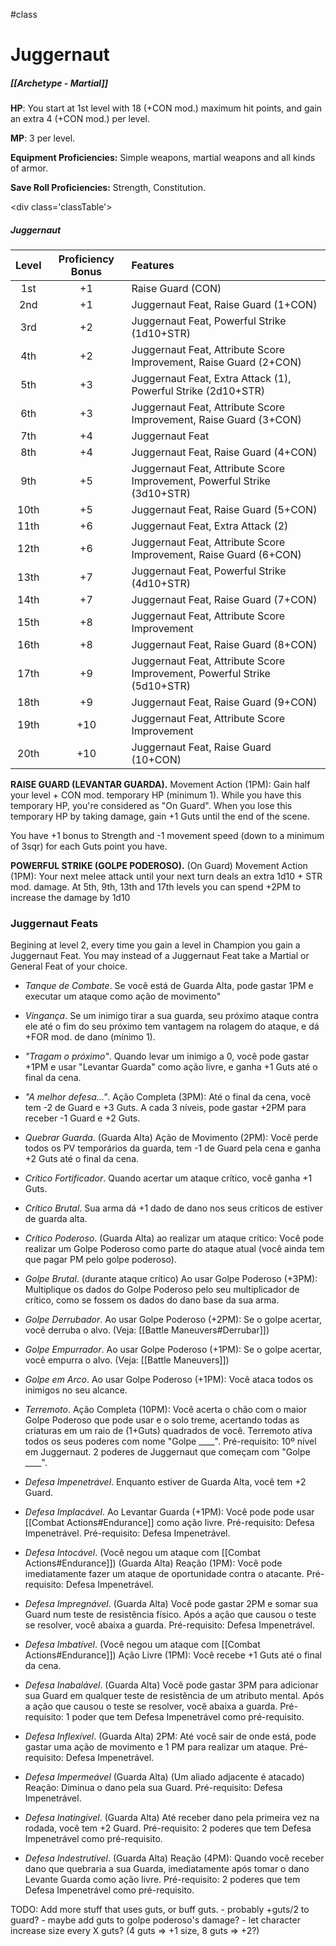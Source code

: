 #class 
# Juggernaut
##### [[Archetype - Martial]]

**HP**: You start at 1st level with 18 (+CON mod.) maximum hit points, and gain an extra 4 (+CON mod.) per level.

**MP**: 3 per level.

**Equipment Proficiencies:** Simple weapons, martial weapons and all kinds of armor.

**Save Roll Proficiencies:** Strength, Constitution.

\<div class='classTable'>
##### Juggernaut
| Level | Proficiency Bonus | Features                                                                 |
|:-----:|:-----------------:|:------------------------------------------------------------------------ |
|  1st  |        +1         | Raise Guard (CON)                                                        |
|  2nd  |        +1         | Juggernaut Feat, Raise Guard (1+CON)                                     |
|  3rd  |        +2         | Juggernaut Feat, Powerful Strike (1d10+STR)                              |
|  4th  |        +2         | Juggernaut Feat, Attribute Score Improvement, Raise Guard (2+CON)        |
|  5th  |        +3         | Juggernaut Feat, Extra Attack (1), Powerful Strike (2d10+STR)            |
|  6th  |        +3         | Juggernaut Feat, Attribute Score Improvement, Raise Guard (3+CON)        |
|  7th  |        +4         | Juggernaut Feat                                                          |
|  8th  |        +4         | Juggernaut Feat, Raise Guard (4+CON)                                     |
|  9th  |        +5         | Juggernaut Feat, Attribute Score Improvement, Powerful Strike (3d10+STR) |
| 10th  |        +5         | Juggernaut Feat, Raise Guard (5+CON)                                     |
| 11th  |        +6         | Juggernaut Feat, Extra Attack (2)                                        |
| 12th  |        +6         | Juggernaut Feat, Attribute Score Improvement, Raise Guard (6+CON)        |
| 13th  |        +7         | Juggernaut Feat, Powerful Strike (4d10+STR)                              |
| 14th  |        +7         | Juggernaut Feat, Raise Guard (7+CON)                                     |
| 15th  |        +8         | Juggernaut Feat, Attribute Score Improvement                             |
| 16th  |        +8         | Juggernaut Feat, Raise Guard (8+CON)                                     |
| 17th  |        +9         | Juggernaut Feat, Attribute Score Improvement, Powerful Strike (5d10+STR) |
| 18th  |        +9         | Juggernaut Feat, Raise Guard (9+CON)                                     |
| 19th  |        +10        | Juggernaut Feat, Attribute Score Improvement                             |
| 20th  |        +10        | Juggernaut Feat, Raise Guard (10+CON)                                    |
</div>

**RAISE GUARD (LEVANTAR GUARDA).** Movement Action (1PM): Gain half your level + CON mod. temporary HP (minimum 1). While you have this temporary HP, you're considered as "On Guard". When you lose this temporary HP by taking damage, gain +1 Guts until the end of the scene.

You have +1 bonus to Strength and -1 movement speed (down to a minimum of 3sqr) for each Guts point you have. 

**POWERFUL STRIKE (GOLPE PODEROSO).** (On Guard) Movement Action (1PM): Your next melee attack until your next turn deals an extra 1d10 + STR mod. damage. At 5th, 9th, 13th and 17th levels you can spend +2PM to increase the damage by 1d10

### Juggernaut Feats

Begining at level 2, every time you gain a level in Champion you gain a Juggernaut Feat. You may instead of a Juggernaut Feat take a Martial or General Feat of your choice.

- *Tanque de Combate*. Se você está de Guarda Alta, pode gastar 1PM e executar um ataque como ação de movimento"

- *Vingança*. Se um inimigo tirar a sua guarda, seu próximo ataque contra ele até o fim do seu próximo tem vantagem na rolagem do ataque, e dá +FOR mod. de dano (mínimo 1).

- *"Tragam o próximo"*. Quando levar um inimigo a 0, você pode gastar +1PM e usar "Levantar Guarda" como ação livre, e ganha +1 Guts até o final da cena.

- *"A melhor defesa..."*. Ação Completa (3PM): Até o final da cena, você tem -2 de Guard e +3 Guts. A cada 3 níveis, pode gastar +2PM para receber -1 Guard e +2 Guts.

- *Quebrar Guarda*. (Guarda Alta) Ação de Movimento (2PM): Você perde todos os PV temporários da guarda, tem -1 de Guard pela cena e ganha +2 Guts até o final da cena.

- *Crítico Fortificador*. Quando acertar um ataque crítico, você ganha +1 Guts.

- *Crítico Brutal*. Sua arma dá +1 dado de dano nos seus críticos de estiver de guarda alta.

- *Crítico Poderoso*. (Guarda Alta) ao realizar um ataque crítico: Você pode realizar um Golpe Poderoso como parte do ataque atual (você ainda tem que pagar PM pelo golpe poderoso).

- *Golpe Brutal*. (durante ataque crítico) Ao usar Golpe Poderoso (+3PM): Multiplique os dados do Golpe Poderoso pelo seu multiplicador de crítico, como se fossem os dados do dano base da sua arma.

- *Golpe Derrubador*. Ao usar Golpe Poderoso (+2PM): Se o golpe acertar, você derruba o alvo. (Veja: [[Battle Maneuvers#Derrubar]])

- *Golpe Empurrador*. Ao usar Golpe Poderoso (+1PM): Se o golpe acertar, você empurra o alvo. (Veja: [[Battle Maneuvers]])

- *Golpe em Arco*. Ao usar Golpe Poderoso (+1PM): Você ataca todos os inimigos no seu alcance.

- *Terremoto*. Ação Completa (10PM): Você acerta o chão com o maior Golpe Poderoso que pode usar e o solo treme, acertando todas as criaturas em um raio de (1+Guts) quadrados de você. Terremoto ativa todos os seus poderes com nome "Golpe \_\_\_\_". Pré-requisito: 10º nível em Juggernaut. 2 poderes de Juggernaut que começam com "Golpe \_\_\_\_".

- *Defesa Impenetrável*. Enquanto estiver de Guarda Alta, você tem +2 Guard. 

- *Defesa Implacável*. Ao Levantar Guarda (+1PM): Você pode pode usar [[Combat Actions#Endurance]] como ação livre. Pré-requisito: Defesa Impenetrável. Pré-requisito: Defesa Impenetrável.

- *Defesa Intocável*. (Você negou um ataque com [[Combat Actions#Endurance]]) (Guarda Alta) Reação (1PM): Você pode imediatamente fazer um ataque de oportunidade contra o atacante. Pré-requisito: Defesa Impenetrável.

- *Defesa Impregnável*. (Guarda Alta) Você pode gastar 2PM e somar sua Guard num teste de resistência físico. Após a ação que causou o teste se resolver, você abaixa a guarda. Pré-requisito: Defesa Impenetrável.

- *Defesa Imbatível*. (Você negou um ataque com [[Combat Actions#Endurance]]) Ação Livre (1PM): Você recebe +1 Guts até o final da cena.

- *Defesa Inabalável*. (Guarda Alta) Você pode gastar 3PM para adicionar sua Guard em qualquer teste de resistência de um atributo mental. Após a ação que causou o teste se resolver, você abaixa a guarda. Pré-requisito: 1 poder que tem Defesa Impenetrável como pré-requisito.

- *Defesa Inflexível*. (Guarda Alta) 2PM: Até você sair de onde está, pode gastar uma ação de movimento e 1 PM para realizar um ataque. Pré-requisito: Defesa Impenetrável.

- *Defesa Impermeável* (Guarda Alta) (Um aliado adjacente é atacado) Reação: Diminua o dano pela sua Guard. Pré-requisito: Defesa Impenetrável.

- *Defesa Inatingível*. (Guarda Alta) Até receber dano pela primeira vez na rodada, você tem +2 Guard. Pré-requisito: 2 poderes que tem Defesa Impenetrável como pré-requisito.

- *Defesa Indestrutível*. (Guarda Alta) Reação (4PM): Quando você receber dano que quebraria a sua Guarda, imediatamente após tomar o dano Levante Guarda como ação livre. Pré-requisito: 2 poderes que tem Defesa Impenetrável como pré-requisito.

TODO: Add more stuff that uses guts, or buff guts.
	- probably +guts/2 to guard?
	- maybe add guts to golpe poderoso's damage?
	- let character increase size every X guts? (4 guts => +1 size, 8 guts => +2?)